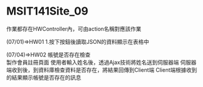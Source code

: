 # MSIT141Site_09
作業都存在HWController內，可由action名稱對應該作業

(07/01)=>HW01
1.按下按鈕後讀取JSON的資料顯示在表格中

(07/04)=>HW02
帳號是否存在檢查   
製作會員註冊頁面
使用者輸入姓名後，透過Ajax技術將姓名送到伺服器端
伺服器端收到後，到資料庫檢查資料是否存在，將結果回傳到Client端
Client端根據收到的結果顯示帳號是否存在的訊息
